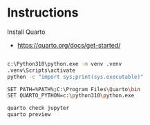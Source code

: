 # Instructions

Install Quarto
- https://quarto.org/docs/get-started/


```bash

c:\Python310\python.exe -m venv .venv
.venv\Scripts\activate
python -c "import sys;print(sys.executable)"

SET PATH=%PATH%;C:\Program Files\Quarto\bin
SET QUARTO_PYTHON=c:\python310\python.exe

quarto check jupyter
quarto preview


```